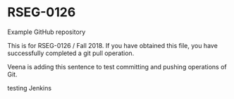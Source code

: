 # RSEG-0126
Example GitHub repository

This is for RSEG-0126 / Fall 2018. If you have obtained
this file, you have successfully completed a git pull
operation.

Veena is adding this sentence to test committing and pushing operations of Git.

testing Jenkins



